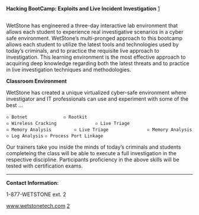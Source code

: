 **Hacking BootCamp: Exploits and Live Incident Investigation**
[1](http://www.wetstonetech.com/cgi-bin/shop.cgi?view,21)

##

WetStone has engineered a three-day interactive lab environment that
allows each student to experience real investigative scenarios in a
cyber safe environment. WetStone’s multi-pronged approach to this
bootcamp allows each student to utilize the latest tools and
technologies used by today’s criminals, and to practice the requisite
live approach to investigation. This learning environment is the most
effective approach to acquiring deep knowledge regarding both the latest
threats and to practice in live investigation techniques and
methodologies.

**Classroom Environment**

WetStone has created a unique virtualized cyber-safe environment where
investigator and IT professionals can use and experiment with some of
the best ...

`▫ Botnet             `
`▫ Rootkit             `
`▫ Wireless Cracking              `
`▫ Live Triage              `
`▫ Memory Analysis        `
`▫ Live Triage              `
`▫ Memory Analysis`
`▫ Log Analysis`
`▫ Process Port Linkage`

Our trainers take you inside the minds of today’s criminals and students
completeing the class will be able to execute a full investigation in
the respective discipline. Participants proficiency in the above skills
will be tested with certification exams.

------------------------------------------------------------------------

**Contact Information:**

1-877-WETSTONE ext. 2

www.wetstonetech.com [2](https://www.wetstonetech.com/index.html)